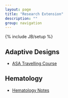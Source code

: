 ```yaml
---
layout: page
title: "Research Extension"
description: ""
group: navigation
---
```

{% include JB/setup %}



## Adaptive Designs 

- [ASA Travelling Course](https://bookdown.org/eugenesun95/AdaptiveDesignNote/)


## Hematology

- [Hematology Notes](https://reliable-frown-add.notion.site/Hematology-558ae628080d4f359be1c495a8b7e2d1?pvs=4)
